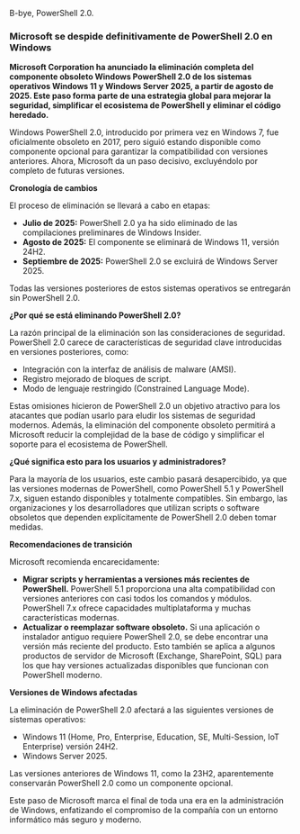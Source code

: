 B-bye, PowerShell 2.0.

### Microsoft se despide definitivamente de PowerShell 2.0 en Windows

**Microsoft Corporation ha anunciado la eliminación completa del componente obsoleto Windows PowerShell 2.0 de los sistemas operativos Windows 11 y Windows Server 2025, a partir de agosto de 2025. Este paso forma parte de una estrategia global para mejorar la seguridad, simplificar el ecosistema de PowerShell y eliminar el código heredado.**

Windows PowerShell 2.0, introducido por primera vez en Windows 7, fue oficialmente obsoleto en 2017, pero siguió estando disponible como componente opcional para garantizar la compatibilidad con versiones anteriores. Ahora, Microsoft da un paso decisivo, excluyéndolo por completo de futuras versiones.

**Cronología de cambios**

El proceso de eliminación se llevará a cabo en etapas:

*   **Julio de 2025:** PowerShell 2.0 ya ha sido eliminado de las compilaciones preliminares de Windows Insider.
*   **Agosto de 2025:** El componente se eliminará de Windows 11, versión 24H2.
*   **Septiembre de 2025:** PowerShell 2.0 se excluirá de Windows Server 2025.

Todas las versiones posteriores de estos sistemas operativos se entregarán sin PowerShell 2.0.

**¿Por qué se está eliminando PowerShell 2.0?**

La razón principal de la eliminación son las consideraciones de seguridad. PowerShell 2.0 carece de características de seguridad clave introducidas en versiones posteriores, como:

*   Integración con la interfaz de análisis de malware (AMSI).
*   Registro mejorado de bloques de script.
*   Modo de lenguaje restringido (Constrained Language Mode).

Estas omisiones hicieron de PowerShell 2.0 un objetivo atractivo para los atacantes que podían usarlo para eludir los sistemas de seguridad modernos. Además, la eliminación del componente obsoleto permitirá a Microsoft reducir la complejidad de la base de código y simplificar el soporte para el ecosistema de PowerShell.

**¿Qué significa esto para los usuarios y administradores?**

Para la mayoría de los usuarios, este cambio pasará desapercibido, ya que las versiones modernas de PowerShell, como PowerShell 5.1 y PowerShell 7.x, siguen estando disponibles y totalmente compatibles. Sin embargo, las organizaciones y los desarrolladores que utilizan scripts o software obsoletos que dependen explícitamente de PowerShell 2.0 deben tomar medidas.

**Recomendaciones de transición**

Microsoft recomienda encarecidamente:

*   **Migrar scripts y herramientas a versiones más recientes de PowerShell.** PowerShell 5.1 proporciona una alta compatibilidad con versiones anteriores con casi todos los comandos y módulos. PowerShell 7.x ofrece capacidades multiplataforma y muchas características modernas.
*   **Actualizar o reemplazar software obsoleto.** Si una aplicación o instalador antiguo requiere PowerShell 2.0, se debe encontrar una versión más reciente del producto. Esto también se aplica a algunos productos de servidor de Microsoft (Exchange, SharePoint, SQL) para los que hay versiones actualizadas disponibles que funcionan con PowerShell moderno.

**Versiones de Windows afectadas**

La eliminación de PowerShell 2.0 afectará a las siguientes versiones de sistemas operativos:

*   Windows 11 (Home, Pro, Enterprise, Education, SE, Multi-Session, IoT Enterprise) versión 24H2.
*   Windows Server 2025.

Las versiones anteriores de Windows 11, como la 23H2, aparentemente conservarán PowerShell 2.0 como un componente opcional.

Este paso de Microsoft marca el final de toda una era en la administración de Windows, enfatizando el compromiso de la compañía con un entorno informático más seguro y moderno.